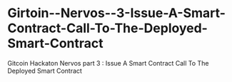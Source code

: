 # Girtoin--Nervos--3-Issue-A-Smart-Contract-Call-To-The-Deployed-Smart-Contract
Gitcoin Hackaton Nervos part  3 :  Issue A Smart Contract Call To The Deployed Smart Contract

